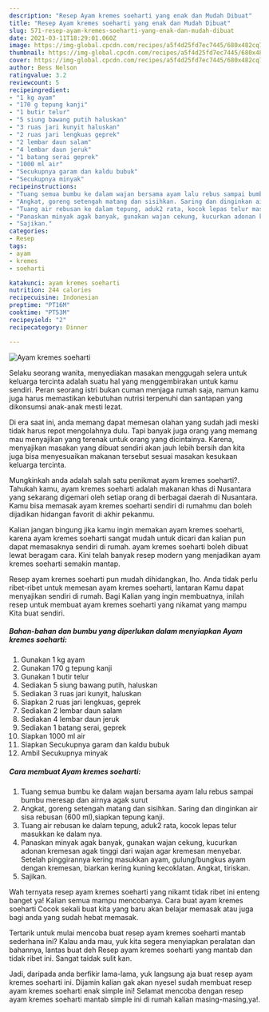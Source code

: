 ```yaml
---
description: "Resep Ayam kremes soeharti yang enak dan Mudah Dibuat"
title: "Resep Ayam kremes soeharti yang enak dan Mudah Dibuat"
slug: 571-resep-ayam-kremes-soeharti-yang-enak-dan-mudah-dibuat
date: 2021-03-11T18:29:01.060Z
image: https://img-global.cpcdn.com/recipes/a5f4d25fd7ec7445/680x482cq70/ayam-kremes-soeharti-foto-resep-utama.jpg
thumbnail: https://img-global.cpcdn.com/recipes/a5f4d25fd7ec7445/680x482cq70/ayam-kremes-soeharti-foto-resep-utama.jpg
cover: https://img-global.cpcdn.com/recipes/a5f4d25fd7ec7445/680x482cq70/ayam-kremes-soeharti-foto-resep-utama.jpg
author: Bess Nelson
ratingvalue: 3.2
reviewcount: 5
recipeingredient:
- "1 kg ayam"
- "170 g tepung kanji"
- "1 butir telur"
- "5 siung bawang putih haluskan"
- "3 ruas jari kunyit haluskan"
- "2 ruas jari lengkuas geprek"
- "2 lembar daun salam"
- "4 lembar daun jeruk"
- "1 batang serai geprek"
- "1000 ml air"
- "Secukupnya garam dan kaldu bubuk"
- "Secukupnya minyak"
recipeinstructions:
- "Tuang semua bumbu ke dalam wajan bersama ayam lalu rebus sampai bumbu meresap dan airnya agak surut"
- "Angkat, goreng setengah matang dan sisihkan. Saring dan dinginkan air sisa rebusan (600 ml),siapkan tepung kanji."
- "Tuang air rebusan ke dalam tepung, aduk2 rata, kocok lepas telur masukkan ke dalam nya."
- "Panaskan minyak agak banyak, gunakan wajan cekung, kucurkan adonan kremesan agak tinggi dari wajan agar kremesan menyebar. Setelah pinggirannya kering masukkan ayam, gulung/bungkus ayam dengan kremesan, biarkan kering kuning kecoklatan. Angkat, tiriskan."
- "Sajikan."
categories:
- Resep
tags:
- ayam
- kremes
- soeharti

katakunci: ayam kremes soeharti 
nutrition: 244 calories
recipecuisine: Indonesian
preptime: "PT16M"
cooktime: "PT53M"
recipeyield: "2"
recipecategory: Dinner

---
```



![Ayam kremes soeharti](https://img-global.cpcdn.com/recipes/a5f4d25fd7ec7445/680x482cq70/ayam-kremes-soeharti-foto-resep-utama.jpg)

Selaku seorang wanita, menyediakan masakan menggugah selera untuk keluarga tercinta adalah suatu hal yang menggembirakan untuk kamu sendiri. Peran seorang istri bukan cuman menjaga rumah saja, namun kamu juga harus memastikan kebutuhan nutrisi terpenuhi dan santapan yang dikonsumsi anak-anak mesti lezat.

Di era  saat ini, anda memang dapat memesan olahan yang sudah jadi meski tidak harus repot mengolahnya dulu. Tapi banyak juga orang yang memang mau menyajikan yang terenak untuk orang yang dicintainya. Karena, menyajikan masakan yang dibuat sendiri akan jauh lebih bersih dan kita juga bisa menyesuaikan makanan tersebut sesuai masakan kesukaan keluarga tercinta. 



Mungkinkah anda adalah salah satu penikmat ayam kremes soeharti?. Tahukah kamu, ayam kremes soeharti adalah makanan khas di Nusantara yang sekarang digemari oleh setiap orang di berbagai daerah di Nusantara. Kamu bisa memasak ayam kremes soeharti sendiri di rumahmu dan boleh dijadikan hidangan favorit di akhir pekanmu.

Kalian jangan bingung jika kamu ingin memakan ayam kremes soeharti, karena ayam kremes soeharti sangat mudah untuk dicari dan kalian pun dapat memasaknya sendiri di rumah. ayam kremes soeharti boleh dibuat lewat beragam cara. Kini telah banyak resep modern yang menjadikan ayam kremes soeharti semakin mantap.

Resep ayam kremes soeharti pun mudah dihidangkan, lho. Anda tidak perlu ribet-ribet untuk memesan ayam kremes soeharti, lantaran Kamu dapat menyajikan sendiri di rumah. Bagi Kalian yang ingin membuatnya, inilah resep untuk membuat ayam kremes soeharti yang nikamat yang mampu Kita buat sendiri.

<!--inarticleads1-->

##### Bahan-bahan dan bumbu yang diperlukan dalam menyiapkan Ayam kremes soeharti:

1. Gunakan 1 kg ayam
1. Gunakan 170 g tepung kanji
1. Gunakan 1 butir telur
1. Sediakan 5 siung bawang putih, haluskan
1. Sediakan 3 ruas jari kunyit, haluskan
1. Siapkan 2 ruas jari lengkuas, geprek
1. Sediakan 2 lembar daun salam
1. Sediakan 4 lembar daun jeruk
1. Sediakan 1 batang serai, geprek
1. Siapkan 1000 ml air
1. Siapkan Secukupnya garam dan kaldu bubuk
1. Ambil Secukupnya minyak




<!--inarticleads2-->

##### Cara membuat Ayam kremes soeharti:

1. Tuang semua bumbu ke dalam wajan bersama ayam lalu rebus sampai bumbu meresap dan airnya agak surut
1. Angkat, goreng setengah matang dan sisihkan. Saring dan dinginkan air sisa rebusan (600 ml),siapkan tepung kanji.
1. Tuang air rebusan ke dalam tepung, aduk2 rata, kocok lepas telur masukkan ke dalam nya.
1. Panaskan minyak agak banyak, gunakan wajan cekung, kucurkan adonan kremesan agak tinggi dari wajan agar kremesan menyebar. Setelah pinggirannya kering masukkan ayam, gulung/bungkus ayam dengan kremesan, biarkan kering kuning kecoklatan. Angkat, tiriskan.
1. Sajikan.




Wah ternyata resep ayam kremes soeharti yang nikamt tidak ribet ini enteng banget ya! Kalian semua mampu mencobanya. Cara buat ayam kremes soeharti Cocok sekali buat kita yang baru akan belajar memasak atau juga bagi anda yang sudah hebat memasak.

Tertarik untuk mulai mencoba buat resep ayam kremes soeharti mantab sederhana ini? Kalau anda mau, yuk kita segera menyiapkan peralatan dan bahannya, lantas buat deh Resep ayam kremes soeharti yang mantab dan tidak ribet ini. Sangat taidak sulit kan. 

Jadi, daripada anda berfikir lama-lama, yuk langsung aja buat resep ayam kremes soeharti ini. Dijamin kalian gak akan nyesel sudah membuat resep ayam kremes soeharti enak simple ini! Selamat mencoba dengan resep ayam kremes soeharti mantab simple ini di rumah kalian masing-masing,ya!.

